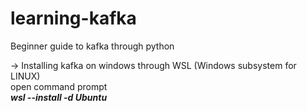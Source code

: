 # learning-kafka
Beginner guide to kafka through python

-> Installing kafka on windows through WSL (Windows subsystem for LINUX)
<br> open command prompt
<br> _**wsl --install -d Ubuntu**_

